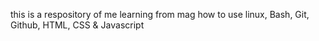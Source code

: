 this is a respository of me learning from mag how to use linux, Bash, Git, Github, HTML, CSS & Javascript
